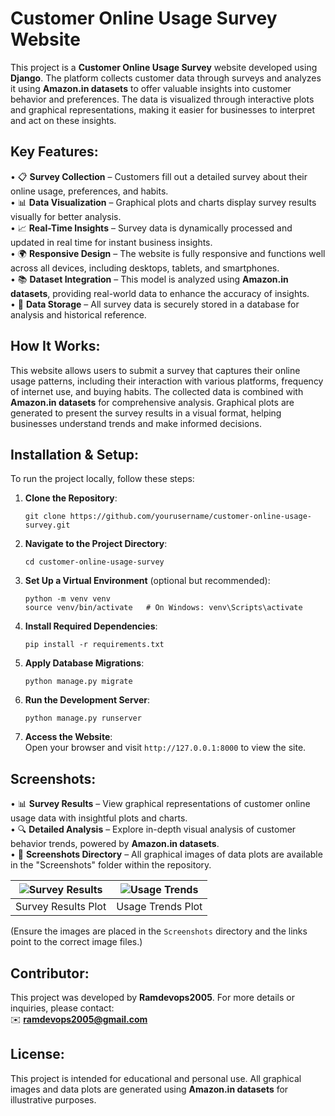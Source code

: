 
Customer Online Usage Survey Website
====================================

This project is a **Customer Online Usage Survey** website developed using **Django**. The platform collects customer data through surveys and analyzes it using **Amazon.in datasets** to offer valuable insights into customer behavior and preferences. The data is visualized through interactive plots and graphical representations, making it easier for businesses to interpret and act on these insights.

Key Features:
-------------
• 📋 **Survey Collection** – Customers fill out a detailed survey about their online usage, preferences, and habits.  
• 📊 **Data Visualization** – Graphical plots and charts display survey results visually for better analysis.  
• 📈 **Real-Time Insights** – Survey data is dynamically processed and updated in real time for instant business insights.  
• 🌍 **Responsive Design** – The website is fully responsive and functions well across all devices, including desktops, tablets, and smartphones.  
• 📚 **Dataset Integration** – This model is analyzed using **Amazon.in datasets**, providing real-world data to enhance the accuracy of insights.  
• 💾 **Data Storage** – All survey data is securely stored in a database for analysis and historical reference.

How It Works:
-------------
This website allows users to submit a survey that captures their online usage patterns, including their interaction with various platforms, frequency of internet use, and buying habits. The collected data is combined with **Amazon.in datasets** for comprehensive analysis. Graphical plots are generated to present the survey results in a visual format, helping businesses understand trends and make informed decisions.

Installation & Setup:
---------------------
To run the project locally, follow these steps:

1. **Clone the Repository**:  
   ```
   git clone https://github.com/yourusername/customer-online-usage-survey.git
   ```

2. **Navigate to the Project Directory**:  
   ```
   cd customer-online-usage-survey
   ```

3. **Set Up a Virtual Environment** (optional but recommended):  
   ```
   python -m venv venv  
   source venv/bin/activate   # On Windows: venv\Scripts\activate
   ```

4. **Install Required Dependencies**:  
   ```
   pip install -r requirements.txt
   ```

5. **Apply Database Migrations**:  
   ```
   python manage.py migrate
   ```

6. **Run the Development Server**:  
   ```
   python manage.py runserver
   ```

7. **Access the Website**:  
   Open your browser and visit `http://127.0.0.1:8000` to view the site.

Screenshots:
------------
• 📊 **Survey Results** – View graphical representations of customer online usage data with insightful plots and charts.  
• 🔍 **Detailed Analysis** – Explore in-depth visual analysis of customer behavior trends, powered by **Amazon.in datasets**.  
• 📂 **Screenshots Directory** – All graphical images of data plots are available in the "Screenshots" folder within the repository.

| ![Survey Results](./Screenshots/survey_results.png) | ![Usage Trends](./Screenshots/usage_trends.png) |
|:--------------------------------------------------:|:----------------------------------------------:|
| Survey Results Plot                                | Usage Trends Plot                             |

(Ensure the images are placed in the `Screenshots` directory and the links point to the correct image files.)

Contributor:
------------
This project was developed by **Ramdevops2005**. For more details or inquiries, please contact:  
✉️ **ramdevops2005@gmail.com**

License:
--------
This project is intended for educational and personal use. All graphical images and data plots are generated using **Amazon.in datasets** for illustrative purposes.
```
